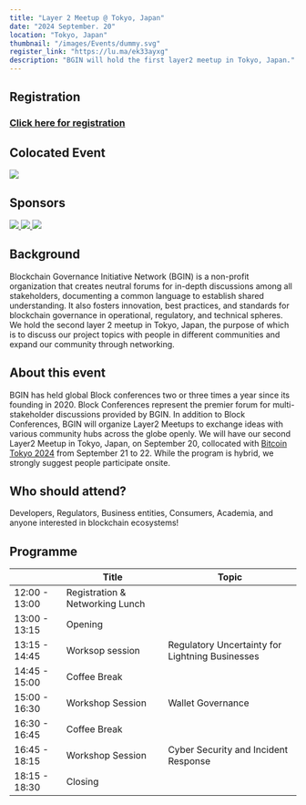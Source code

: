 ```yaml
---
title: "Layer 2 Meetup @ Tokyo, Japan"
date: "2024 September. 20"
location: "Tokyo, Japan"
thumbnail: "/images/Events/dummy.svg"
register_link: "https://lu.ma/ek33ayxg"
description: "BGIN will hold the first layer2 meetup in Tokyo, Japan."
---
```


## Registration

### <b style="color:red;">[Click here for registration](https://lu.ma/ek33ayxg)</b> ### 

## Colocated Event

<div class="events">
    <a href="https://bitcoinconference.tokyo/en/">
        <img src="/images/Events/BitcoinTokyo2024.jpg">
    </a>
</div>

## Sponsors

<div class="sponsors">
    <a href="https://www.garage.co.jp/en/">
        <img src="/images/Events/sponsor/DG.jpeg">
    </a>
    <a href="https://www.ginco.co.jp/en">
        <img src="/images/Events/sponsor/Ginco.jpeg">
    </a>
    <a href="https://fintechjapan.org/en/">
        <img src="/images/Events/sponsor/fintech_assoc_japan.jpg">
    </a>
</div>


## Background

Blockchain Governance Initiative Network (BGIN) is a non-profit organization that creates neutral forums for in-depth discussions among all stakeholders, documenting a common language to establish shared understanding. It also fosters innovation, best practices, and standards for blockchain governance in operational, regulatory, and technical spheres. We hold the second layer 2 meetup in Tokyo, Japan, the purpose of which is to discuss our project topics with people in different communities and expand our community through networking. 

## About this event

​BGIN has held global Block conferences two or three times a year since its founding in 2020. Block Conferences represent the premier forum for multi-stakeholder discussions provided by BGIN. In addition to Block Conferences, BGIN will organize Layer2 Meetups to exchange ideas with various community hubs across the globe openly. We will have our second Layer2 Meetup in Tokyo, Japan, on September 20, collocated with [Bitcoin Tokyo 2024](https://bitcoinconference.tokyo/en/) from September 21 to 22. While the program is hybrid, we strongly suggest people participate onsite.

## ​Who should attend?

​Developers, Regulators, Business entities, Consumers, Academia, and anyone interested in blockchain ecosystems!

## Programme

|                     | Title                             | Topic                                |
| ------------------- | --------------------------------- | ------------------------------------ |
| 12:00 - 13:00       | Registration & Networking Lunch   |                                      |
| 13:00 - 13:15       | Opening                           |                                      |
| 13:15 - 14:45       | Worksop session                   | Regulatory Uncertainty for Lightning Businesses|
| 14:45 - 15:00       | Coffee Break                      |                                      |
| 15:00 - 16:30       | Workshop Session                  | Wallet Governance                    |
| 16:30 - 16:45       | Coffee Break                      |                                      |
| 16:45 - 18:15       | Workshop Session                  | Cyber Security and Incident Response |
| 18:15 - 18:30       | Closing                           |                                      |

